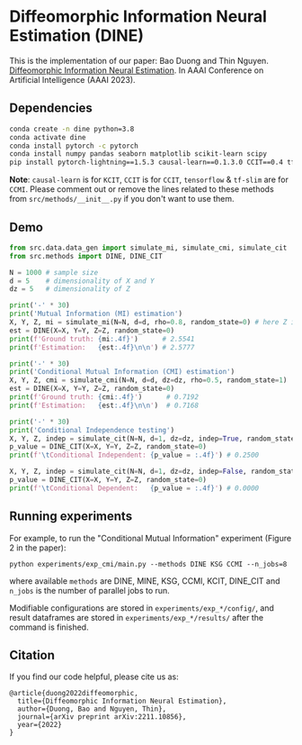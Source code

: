 # Diffeomorphic Information Neural Estimation (DINE)
This is the implementation of our paper: Bao Duong and Thin Nguyen. [Diffeomorphic Information Neural Estimation](https://arxiv.org/abs/2211.10856). In AAAI Conference on Artificial Intelligence (AAAI 2023).

## Dependencies

```bash
conda create -n dine python=3.8
conda activate dine
conda install pytorch -c pytorch
conda install numpy pandas seaborn matplotlib scikit-learn scipy
pip install pytorch-lightning==1.5.3 causal-learn==0.1.3.0 CCIT==0.4 tf-slim tensorflow
```
__Note__: `causal-learn` is for `KCIT`, `CCIT` is for `CCIT`, `tensorflow` & `tf-slim` are for `CCMI`. Please comment out or remove the lines related to these methods from `src/methods/__init__.py` if you don't want to use them.

## Demo

```python
from src.data.data_gen import simulate_mi, simulate_cmi, simulate_cit
from src.methods import DINE, DINE_CIT

N = 1000 # sample size
d = 5    # dimensionality of X and Y
dz = 5   # dimensionality of Z

print('-' * 30)
print('Mutual Information (MI) estimation')
X, Y, Z, mi = simulate_mi(N=N, d=d, rho=0.8, random_state=0) # here Z is empty
est = DINE(X=X, Y=Y, Z=Z, random_state=0)
print(f'Ground truth: {mi:.4f}')      # 2.5541
print(f'Estimation:   {est:.4f}\n\n') # 2.5777

print('-' * 30)
print('Conditional Mutual Information (CMI) estimation')
X, Y, Z, cmi = simulate_cmi(N=N, d=d, dz=dz, rho=0.5, random_state=1)
est = DINE(X=X, Y=Y, Z=Z, random_state=0)
print(f'Ground truth: {cmi:.4f}')      # 0.7192
print(f'Estimation:   {est:.4f}\n\n')  # 0.7168

print('-' * 30)
print('Conditional Independence testing')
X, Y, Z, indep = simulate_cit(N=N, d=1, dz=dz, indep=True, random_state=1)
p_value = DINE_CIT(X=X, Y=Y, Z=Z, random_state=0)
print(f'\tConditional Independent: {p_value = :.4f}') # 0.2500

X, Y, Z, indep = simulate_cit(N=N, d=1, dz=dz, indep=False, random_state=1)
p_value = DINE_CIT(X=X, Y=Y, Z=Z, random_state=0)
print(f'\tConditional Dependent:   {p_value = :.4f}') # 0.0000
```

## Running experiments

For example, to run the "Conditional Mutual Information" experiment (Figure 2 in the paper):
```
python experiments/exp_cmi/main.py --methods DINE KSG CCMI --n_jobs=8
```
where available `methods` are DINE, MINE, KSG, CCMI, KCIT, DINE_CIT and `n_jobs` is the number of parallel jobs to run.

Modifiable configurations are stored in `experiments/exp_*/config/`, and result dataframes are stored in `experiments/exp_*/results/` after the command is finished.

## Citation

If you find our code helpful, please cite us as:
```
@article{duong2022diffeomorphic,
  title={Diffeomorphic Information Neural Estimation},
  author={Duong, Bao and Nguyen, Thin},
  journal={arXiv preprint arXiv:2211.10856},
  year={2022}
}
```
